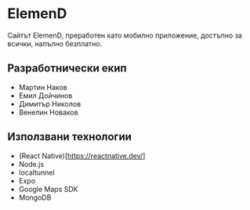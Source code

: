 # ElemenD
Сайтът ElemenD, преработен като мобилно приложение, достъпно за всички, напълно безплатно.

## Разработнически екип
  - Мартин Наков<br>
  - Емил Дойчинов<br>
  - Димитър Николов<br>
  - Венелин Новаков<br>

## Използвани технологии
  - (React Native)[https://reactnative.dev/]
  - Node.js
  - localtunnel
  - Expo
  - Google Maps SDK
  - MongoDB
